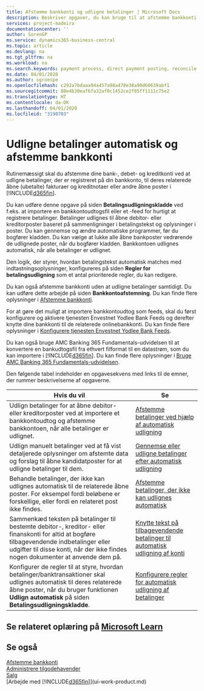```yaml
---
title: Afstemme bankkonti og udligne betalinger | Microsoft Docs
description: Beskriver opgaver, du kan bruge til at afstemme bankkonti, tilgodehavender og skyldige beløb, bogføre indbetalinger eller udgifter og udligne betalinger automatisk.
services: project-madeira
documentationcenter: ''
author: SorenGP
ms.service: dynamics365-business-central
ms.topic: article
ms.devlang: na
ms.tgt_pltfrm: na
ms.workload: na
ms.search.keywords: payment process, direct payment posting, reconcile payment, expenses, cash receipts
ms.date: 04/01/2020
ms.author: sgroespe
ms.openlocfilehash: c292a7bdaaa94a457a98a478e38a90d60639abf1
ms.sourcegitcommit: 88e4b30eaf6fa32af0c1452ce2f85ff1111c75e2
ms.translationtype: HT
ms.contentlocale: da-DK
ms.lasthandoff: 04/01/2020
ms.locfileid: "3190703"
---
```

# <a name="applying-payments-automatically-and-reconciling-bank-accounts"></a>Udligne betalinger automatisk og afstemme bankkonti
Rutinemæssigt skal du afstemme dine bank-, debet- og kreditkonti ved at udligne betalinger, der er registreret på din bankkonto, til deres relaterede åbne (ubetalte) fakturaer og kreditnotaer eller andre åbne poster i [!INCLUDE[d365fin](includes/d365fin_md.md)].  

Du kan udføre denne opgave på siden **Betalingsudligningskladde** ved f.eks. at importere en bankkontoudtogsfil eller et -feed for hurtigt at registrere betalinger. Betalinger udlignes til åbne debitor- eller kreditorposter baseret på sammenligninger i betalingstekst og oplysninger i poster. Du kan gennemse og ændre automatiske programmer, før du bogfører kladden. Du kan vælge at lukke alle åbne bankposter vedrørende de udlignede poster, når du bogfører kladden. Bankkontoen udlignes automatisk, når alle betalinger er udlignet.

Den logik, der styrer, hvordan betalingstekst automatisk matches med indtastningsoplysninger, konfigureres på siden **Regler for betalingsudligning** som et antal prioriterede regler, du kan redigere.

Du kan også afstemme bankkonti uden at udligne betalinger samtidigt. Du kan udføre dette arbejde på siden **Bankkontoafstemning**. Du kan finde flere oplysninger i [Afstemme bankkonti](bank-how-reconcile-bank-accounts-separately.md).   

For at gøre det muligt at importere bankkontoudtog som feeds, skal du først konfigurere og aktivere tjenesten Envestnet Yodlee Bank Feeds og derefter knytte dine bankkonti til de relaterede onlinebankkonti. Du kan finde flere oplysninger i [Konfigurere tjenesten Envestnet Yodlee Bank Feeds](bank-how-setup-bank-statement-service.md).  

Du kan også bruge AMC Banking 365 Fundamentals-udvidelsen til at konvertere en bankudtogsfil fra ethvert filformat til en datastrøm, som du kan importere i [!INCLUDE[d365fin](includes/d365fin_md.md)]. Du kan finde flere oplysninger i [Bruge AMC Banking 365 Fundamentals-udvidelsen](ui-extensions-amc-banking.md).  

Den følgende tabel indeholder en opgavesekvens med links til de emner, der rummer beskrivelserne af opgaverne.  

| Hvis du vil | Se |
| --- | --- |
| Udlign betalinger for at åbne debitor- eller kreditorposter ved at importere et bankkontoudtog og afstemme bankkontoen, når alle betalinger er udlignet. |[Afstemme betalinger ved hjælp af automatisk udligning](receivables-how-reconcile-payments-auto-application.md) |
| Udlign manuelt betalinger ved at få vist detaljerede oplysninger om afstemte data og forslag til åbne kandidatposter for at udligne betalinger til dem. |[Gennemse eller udligne betalinger efter automatisk udligning](receivables-how-review-apply-payments-auto-application.md) |
| Behandle betalinger, der ikke kan udlignes automatisk til de relaterede åbne poster. For eksempel fordi beløbene er forskellige, eller fordi en relateret post ikke findes. |[Afstemme betalinger, der ikke kan udlignes automatisk](receivables-how-reconcile-payments-cannot-apply-auto.md) |
| Sammenkæd teksten på betalinger til bestemte debitor-, kreditor- eller finanskonti for altid at bogføre tilbagevendende indbetalinger eller udgifter til disse konti, når der ikke findes nogen dokumenter at anvende dem på. |[Knytte tekst på tilbagevendende betalinger til automatisk udligning af konti](receivables-how-map-text-recurring-payments-accounts-auto-reconcilliation.md) |
|Konfigurer de regler til at styre, hvordan betalinger/banktransaktioner skal udlignes automatisk til deres relaterede åbne poster, når du bruger funktionen **Udlign automatisk** på siden **Betalingsudligningskladde**.|[Konfigurere regler for automatisk udligning af betalinger](receivables-how-set-up-payment-application-rules.md)|

## <a name="see-related-training-at-microsoft-learn"></a>Se relateret oplæring på [Microsoft Learn](/learn/modules/use-journals-dynamics-365-business-central/index)

## <a name="see-also"></a>Se også
[Afstemme bankkonti](bank-how-reconcile-bank-accounts-separately.md)  
[Administrere tilgodehavender](receivables-manage-receivables.md)  
[Salg](sales-manage-sales.md)  
[Arbejde med [!INCLUDE[d365fin](includes/d365fin_md.md)]](ui-work-product.md)
